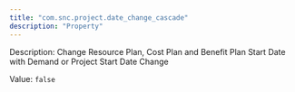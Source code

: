 ```yaml
---
title: "com.snc.project.date_change_cascade"
description: "Property"
---
```


Description: Change Resource Plan, Cost Plan and Benefit Plan Start Date with Demand or Project Start Date Change

Value: `false`
